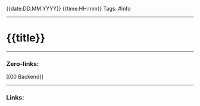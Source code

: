 {{date:DD.MM.YYYY}} {{time:HH:mm}}
Tags: #info

---
# {{title}}


---
### Zero-links:
[[00 Backend]]

---
### Links: